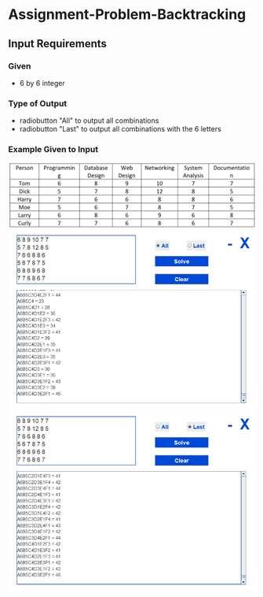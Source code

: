 # Assignment-Problem-Backtracking

## Input Requirements

### Given
- 6 by 6 integer

### Type of Output
- radiobutton "All" to output all combinations
- radiobutton "Last" to output all combinations with the 6 letters

### Example Given to Input
![Screenshot](Given.png)
![Screenshot](All.png)
![Screenshot](Last.png)
